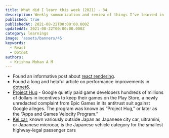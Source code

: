 ```yaml
---
title: What did I learn this week (2021) - 34
description: Weekly summarization and review of things I've learned in the third week of August 2021 
published: true
publishedAt: 2021-08-22T00:00:00.000Z
updatedAt: 2021-08-22T00:00:00.000Z
category: learnings
image: 'assets/banners/45'
keywords: 
  - React
  - Dotnet
authors:
  - Krishna Mohan A M
---
```


- Found an informative post about [react rendering](https://alexsidorenko.com/blog/react-render-always-rerenders/).
- Found a long and helpful article on performance improvements in [dotnet6](https://devblogs.microsoft.com/dotnet/performance-improvements-in-net-6/).
- [Project Hug](https://www.theverge.com/2021/8/19/22632818/google-project-hug-game-developers-play-store-millions-epic-lawsuit-complaint) - Google quietly paid game developers hundreds of millions of dollars in incentives to keep their games on the Play Store, a newly unredacted complaint from Epic Games in its antitrust suit against Google alleges. The program was known as “Project Hug,” or later as the “Apps and Games Velocity Program.”
- [Kei car](https://en.wikipedia.org/wiki/Kei_car), known variously outside Japan as Japanese city car, ultramini, or Japanese microcar, is the Japanese vehicle category for the smallest highway-legal passenger cars
